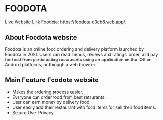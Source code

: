 # FOODOTA

Live Website Link  [Foodota](https://foodota-c3eb8.web.app/): https://foodota-c3eb8.web.app/.

## About Foodota website 
Foodota is an online food ordering and delivery platform launched by Foodota in 2021. Users can read menus, reviews and ratings, order, and pay for food from participating restaurants using an application on the iOS or Android platforms, or through a web browser. 

## Main Feature Foodota website
* Makes the ordering process easier. <br/>
* Everyone can order food from best retaurants. <br/>
* User can earn money by delivery food .<br/>
* User easily add their restaurant  with food items
 for sell their food items.<br/>
* Secure User Privacy.<br/>